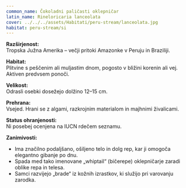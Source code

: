 ```yaml
---
common_name: Čokoladni paličasti oklepničar
latin_name: Rineloricaria lanceolata
cover: ../../../assets/Habitati/peru-stream/lanceolata.jpg
habitat: peru-stream/si
---
```

**Razširjenost:**  
Tropska Južna Amerika – večji pritoki Amazonke v Peruju in Braziliji.

**Habitat:**  
Plitvine s peščenim ali muljastim dnom, pogosto v bližini korenin ali vej. Aktiven predvsem ponoči.

**Velikost:**  
Odrasli osebki dosežejo dolžino 12–15 cm.

**Prehrana:**  
Vsejed. Hrani se z algami, razkrojnim materialom in majhnimi živalicami.

**Status ohranjenosti:**  
Ni posebej ocenjena na IUCN rdečem seznamu.

**Zanimivosti:**
- Ima značilno podaljšano, ošiljeno telo in dolg rep, kar ji omogoča elegantno gibanje po dnu.
- Spada med tako imenovane „whiptail“ (bičerepe) oklepničarje zaradi oblike repa in telesa.
- Samci razvijejo „brade“ iz kožnih izrastkov, ki služijo pri varovanju zarodka.
